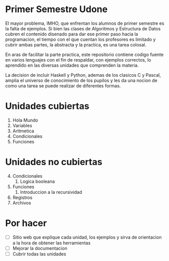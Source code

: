 # Primer Semestre Udone

El mayor problema, IMHO, que enfrentan los alumnos de primer semestre es la falta de ejemplos. Si bien las clases de Algoritmos y Estructura de Datos cubren el contenido disenado para dar ese primer paso hacia la programacion, el tiempo con el que cuentan los profesores es limitado y cubrir ambas partes, la abstracta y la practica, es una tarea colosal.

En aras de facilitar la parte practica, este repositorio contiene codigo fuente en varios lenguajes con el fin de respaldar, con ejemplos correctos, lo aprendido en las diversas unidades que comprenden la materia.

La decision de incluir Haskell y Python, ademas de los clasicos C y Pascal, amplia el universo de conocimiento de los pupilos y les da una nocion de como una tarea se puede realizar de diferentes formas.

# Unidades cubiertas

1. Hola Mundo
2. Variables
3. Aritmetica
4. Condicionales
5. Funciones

# Unidades no cubiertas
4. Condicionales
    1. Logica booleana
5. Funciones
    1. Introduccion a la recursividad
6. Registros
7. Archivos

# Por hacer
- [ ] Sitio web que explique cada unidad, los ejemplos y sirva de orientacion a la hora de obtener las herramientas
- [ ] Mejorar la documentacion
- [ ] Cubrir todas las unidades
